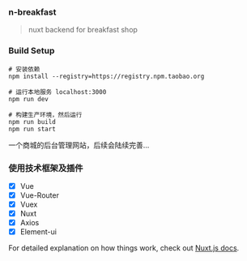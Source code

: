 ### n-breakfast

> nuxt backend for breakfast shop

### Build Setup

```shell
# 安装依赖
npm install --registry=https://registry.npm.taobao.org

# 运行本地服务 localhost:3000
npm run dev

# 构建生产环境，然后运行
npm run build
npm run start
```

一个商城的后台管理网站，后续会陆续完善...

### 使用技术框架及插件
  - [x] Vue
  - [x] Vue-Router
  - [x] Vuex
  - [x] Nuxt
  - [x] Axios
  - [x] Element-ui
  
For detailed explanation on how things work, check out [Nuxt.js docs](https://nuxtjs.org).